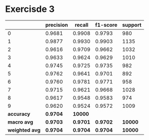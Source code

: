 # Exercisde 3

|           | precision | recall  | f1-score | support |
|-----------|-----------|---------|----------|---------|
| 0         | 0.9681    | 0.9908  | 0.9793   | 980     |
| 1         | 0.9877    | 0.9930  | 0.9903   | 1135    |
| 2         | 0.9616    | 0.9709  | 0.9662   | 1032    |
| 3         | 0.9633    | 0.9624  | 0.9629   | 1010    |
| 4         | 0.9745    | 0.9725  | 0.9735   | 982     |
| 5         | 0.9762    | 0.9641  | 0.9701   | 892     |
| 6         | 0.9760    | 0.9781  | 0.9771   | 958     |
| 7         | 0.9715    | 0.9621  | 0.9668   | 1028    |
| 8         | 0.9617    | 0.9548  | 0.9583   | 974     |
| 9         | 0.9620    | 0.9524  | 0.9572   | 1009    |
| **accuracy** | **0.9704** | **10000** |          |         |
| **macro avg** | **0.9703** | **0.9701** | **0.9702** | **10000** |
| **weighted avg** | **0.9704** | **0.9704** | **0.9704** | **10000** |